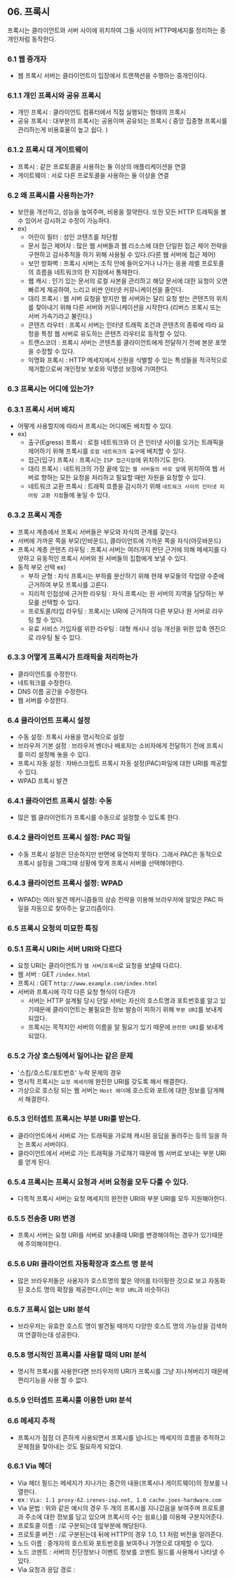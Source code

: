 ## 06. 프록시  
  프록시는 클라이언트와 서버 사이에 위치하여 그들 사이의 HTTP메세지를 정리하는 중개인처럼 동작한다.
### 6.1 웹 중개자
  - 웹 프록시 서버는 클라이언트이 입장에서 트랜잭션을 수행하는 중개인이다.
### 6.1.1 개인 프록시와 공유 프록시
  - 개인 프록시 : 클라이언트 컴퓨터에서 직접 실행되는 형태의 프록시 
  - 공유 프록시 : 대부분의 프록시는 공용이며 공유되는 프록시 ( 중앙 집중형 프록시를 관리하는게 비용효율이 높고 쉽다. )
### 6.1.2 프록시 대 게이트웨이
  - 프록시 : 같은 프로토콜을 사용하는 둘 이상의 애플리케이션을 연결
  - 게이트웨이 : 서로 다른 프로토콜을 사용하는 둘 이상을 연결
### 6.2 왜 프록시를 사용하는가?
  - 보안을 개선하고, 성능을 높여주며, 비용을 절약한다. 또한 모든 HTTP 트래픽을 볼 수 있어서 감시하고 수정이 가능하다.
  - ex)
    - 어린이 필터 : 성인 코텐츠를 차단함
    - 문서 접근 제어자 : 많은 웹 서버들과 웹 리소스에 대한 단일한 접근 제어 전략을 구현하고 감사추적을 하기 위해 사용될 수 있다.(다른 웹 서버에 접근 제어)
    - 보안 방화벽 : 프록시 서버는 조직 안에 들어오거나 나가는 응용 레벨 프로토콜의 흐름을 네트워크의 한 지점에서 통제한다.
    - 웹 캐시 : 인기 있는 문서의 로컬 사본을 관리하고 해당 문서에 대한 요청이 오면 빠르게 제공하여, 느리고 비싼 인터넷 커뮤니케이션을 줄인다.
    - 대리 프록시 : 웹 서버 요청을 받지만 웹 서버와는 달리 요청 받는 콘텐츠의 위치를 찾아내기 위해 다른 서버와 커뮤니케이션을 시작한다.(리버스 프록시 또는 서버 가속기라고 불린다.)
    - 콘텐츠 라우터 : 프록시 서버는 인터넷 트래픽 조건과 콘텐츠의 종류에 따라 요청을 특정 웹 서버로 유도하는 콘텐츠 라우터로 동작할 수 있다.
    - 트랜스코더 : 프록시 서버는 콘텐츠를 클라이언트에게 전달하기 전에 본문 포맷을 수정할 수 있다.
    - 익명화 프록시 : HTTP 메세지에서 신원을 식별할 수 있는 특성들을 적극적으로 제거함으로써 개인정보 보호와 익명성 보장에 기여한다.
### 6.3 프록시는 어디에 있는가?  
### 6.3.1 프록시 서버 배치
  - 어떻게 사용할지에 따라서 프록시는 어디에든 배치할 수 있다.
  - ex)
    - 출구(Egress) 프록시 : 로컬 네트워크와 더 큰 인터넷 사이를 오가는 트래픽을 제어하기 위해 프록시를 `로컬 네트워크의 출구`에 배치할 수 있다.
    - 접근(입구) 프록시 : 프록시는 `ISP 접근지점`에 위치하기도 한다.
    - 대리 프록시 : 네트워크의 가장 끝에 있는 `웹 서버들의 바로 앞`에 위치하여 웹 서버로 향하는 모든 요청을 처리하고 필요할 때만 자원을 요청할 수 있다. 
    - 네트워크 교환 프록시 : 트래픽 흐름을 감시하기 위해 `네트워크 사이의 인터넷 피어링 교환 지점`들에 놓일 수 있다.
### 6.3.2 프록시 계층
  - 프록시 계층에서 프록시 서버들은 부모와 자식의 관계를 갖는다.
  - 서버에 가까운 쪽을 부모(인바운드), 클라이언트에 가까운 쪽을 자식(아웃바운드)
  - 프록시 계층 콘텐츠 라우팅 : 프록시 서버는 여러가지 판단 근거에 의해 메세지를 다양하고 유동적인 프록시 서버와 원 서버들의 집합에게 보낼 수 있다.
  - 동적 부모 선택 ex)
    - 부하 균형 : 자식 프록시는 부하를 분산하기 위해 현재 부모들의 작업량 수준에 근거하여 부모 프록시를 고른다.
    - 지리적 인접성에 근거한 라우팅 : 자식 프록시는 원 서버의 지역을 담당하는 부모를 선택할 수 있다.
    - 프로토콜/타입 라우팅 : 프록시는 URI에 근거하여 다른 부모나 원 서버로 라우팅 할 수 있다.
    - 유료 서비스 가입자를 위한 라우팅 : 대형 캐시나 성능 개선을 위한 압축 엔진으로 라우팅 될 수 있다.
### 6.3.3 어떻게 프록시가 트래픽을 처리하는가
  - 클라이언트를 수정한다.
  - 네트워크를 수정한다. 
  - DNS 이름 공간을 수정한다.
  - 웹 서버를 수정한다.
### 6.4 클라이언트 프록시 설정
  - 수동 설정: 프록시 사용을 명시적으로 설정
  - 브라우저 기본 설정 : 브라우저 벤더나 배포자는 소비자에게 전달하기 전에 프록시를 미리 설정해 놓을 수 있다.
  - 프록시 자동 설정 : 자바스크립트 프록시 자동 설정(PAC)파일에 대한 URI를 제공할 수 있다.
  - WPAD 프록시 발견
### 6.4.1 클라이언트 프록시 설정: 수동
  - 많은 웹 클라이언트가 프록시를 수동으로 설정할 수 있도록 한다.
### 6.4.2 클라이언트 프록시 설정: PAC 파일
  - 수동 프록시 설정은 단순하지만 반면에 유연하지 못하다. 그래서 PAC은 동적으로 프록시 설정을 그때그때 상황에 맞게 프록시 서버를 선택해야한다.
### 6.4.3 클라이언트 프록시 설정: WPAD
  - WPAD는 여러 발견 메커니즘들의 상승 전략을 이용해 브라우저에 알맞은 PAC 파일을 자동으로 찾아주는 알고리즘이다.
### 6.5 프록시 요청의 미묘한 특징
### 6.5.1 프록시 URI는 서버 URI와 다르다
  - 요청 URI는 클라이언트가 `웹 서버`/`프록시`로 요청을 보낼때 다르다.
  - 웹 서버 : GET `/index.html`
  - 프록시 : GET `http://www.example.com/index.html`
  - 서버와 프록시에 각각 다른 요청 형식이 다른가 
    - 서버는 HTTP 설계될 당시 단일 서버는 자신의 호스트명과 포트번호를 알고 있기때문에 클라이언트는 불필요한 정보 발송이 피하기 위해 `부분 URI`를 보내게 되었다.
    - 프록시는 목적지인 서버의 이름을 알 필요가 있기 때문에 `완전한 URI`를 보내게 되었다.
### 6.5.2 가상 호스팅에서 일어나는 같은 문제
  - '스킴/호스트/포트번호' 누락 문제의 경우
  - 명시적 프록시는 `요청 메세지`에 완전한 URI를 갖도록 해서 해결한다.
  - 가상으로 호스팅 되는 웹 서버는 `Host 헤더`에 호스트와 포트에 대한 정보를 담게해서 해결한다.
### 6.5.3 인터셉트 프록시는 부분 URI를 받는다.
  - 클라이언트에서 서버로 가는 트래픽을 가로채 캐시된 응답을 돌려주는 등의 일을 하는 프록시 서버이다.
  - 클라이언트에서 서버로 가는 트래픽을 가로채기 때문에 웹 서버로 보내는 부분 URI를 얻게 된다.
### 6.5.4 프록시는 프록시 요청과 서버 요청을 모두 다룰 수 있다.
  - 다목적 프록시 서버는 요청 메세지의 완전한 URI와 부분 URI를 모두 지원해야한다.
### 6.5.5 전송중 URI 변경
  - 프록시 서버는 요청 URI를 서버로 보내줄때 URI를 변경해야하는 경우가 있기때문에 주의해야한다.
### 6.5.6 URI 클라이언트 자동확장과 호스트 명 분석
  - 많은 브라우저들은 사용자가 호스트명의 짧은 약어를 타이핑한 것으로 보고 자동화된 호스트 명의 확장을 제공한다.(이는 `확장 URL`과 비슷하다)
### 6.5.7 프록시 없는 URI 분석
  - 브라우저는 유효한 호스트 명이 발견될 때까지 다양한 호스트 명의 가능성을 검색하여 연결하는데 성공한다.
### 6.5.8 명시적인 프록시를 사용할 때의 URI 분석
  - 명시적 프록시를 사용한다면 브라우저의 URI가 프록시를 그냥 지나쳐버리기 때문에 편리기능을 사용 할 수 없다.
### 6.5.9 인터셉트 프록시를 이용한 URI 분석

### 6.6 메세지 추적
  - 프록시가 점점 더 흔하게 사용되면서 프록시를 넘나드는 메세지의 흐름을 추적하고 문제점을 찾아내는 것도 필요하게 되었다.
### 6.6.1 Via 헤더
  - Via 헤더 필드는 메세지가 지나가는 중간의 내용(프록시나 게이트웨이)의 정보를 나열한다.
  - ex : `Via: 1.1 proxy-62.irenes-isp.net, 1.0 cache.joes-hardware.com`
  - Via 문법 : 위와 같은 예시의 경우 두 개의 프록시를 지나갔음을 보여주며 프로토콜과 주소에 대한 정보를 담고 있으며 프록시의 수는 쉼표(,)를 이용해 구분지어준다.
  - 프로토콜 이름 : /로 구분되는데 앞부분에 해당된다.
  - 프로토콜 버전 : /로 구분된는데 뒤에 HTTP의 경우 1.0, 1.1 처럼 버전을 알려준다.
  - 노드 이름 : 중개자의 호스트와 포트번호를 보여주나 가명으로 대체할 수 있다.
  - 노드 코멘트 : 서버의 진단정보나 이벤트 정보를 코멘트 필드를 사용해서 나타낼 수 있다.
  - Via 요청과 응답 경로 : 
